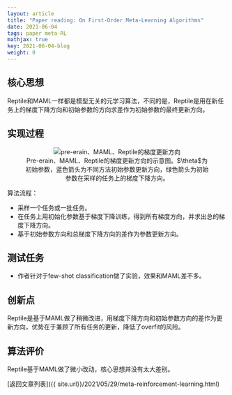 ```yaml
---
layout: article
title: "Paper reading: On First-Order Meta-Learning Algorithms"
date: 2021-06-04
tags: paper meta-RL
mathjax: true
key: 2021-06-04-blog
weight: 0
---
```

## 核心思想
Reptile和MAML一样都是模型无关的元学习算法，不同的是，Reptile是用在新任务上的梯度下降方向和初始参数的方向求差作为初始参数的最终更新方向。
## 实现过程
<center>
<figure>
  <img
  src='{{ site.url }}/post_assets/2021-06-04/gradient-update-reptile.jpg'
  alt="pre-erain、MAML、Reptile的梯度更新方向">
  <figcaption>Pre-erain、MAML、Reptile的梯度更新方向的示意图。$\theta$为初始参数，蓝色箭头为不同方法初始参数更新方向，绿色箭头为初始参数在采样的任务上的梯度下降方向。</figcaption>
</figure>
</center>

算法流程：
- 采样一个任务或一批任务。
- 在任务上用初始化参数基于梯度下降训练，得到所有梯度方向，并求出总的梯度下降方向。
- 基于初始参数方向和总梯度下降方向的差作为参数更新方向。
## 测试任务
- 作者针对于few-shot classification做了实验，效果和MAML差不多。
## 创新点
Reptile是基于MAML做了稍微改进，用梯度下降方向和初始参数方向的差作为更新方向，优势在于兼顾了所有任务的更新，降低了overfit的风险。
## 算法评价
Reptile基于MAML做了微小改动，核心思想并没有太大差别。

[返回文章列表]({{ site.url}}/2021/05/29/meta-reinforcement-learning.html)